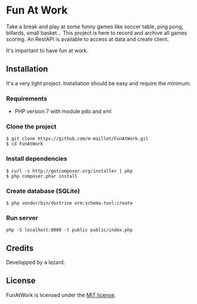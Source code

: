 # Fun At Work

Take a break and play at some funny games like soccer table, ping pong, billards, small basket...
This project is here to record and archive all games scoring. An RestAPI is available to access at data and create client.

It's important to have fun at work.

## Installation

It's a very light project. Installation should be easy and require the minimum.

### Requirements

 * PHP version 7 with module pdo and xml

### Clone the project

```
$ git clone https://github.com/m-maillot/FunAtWork.git
$ cd FunAtWork
```

### Install dependencies

```
$ curl -s http://getcomposer.org/installer | php
$ php composer.phar install
```

### Create database (SQLite)

```
$ php vendor/bin/doctrine orm:schema-tool:create
```

### Run server

```
php -S localhost:8080 -t public public/index.php
```

## Credits

Developped by a lezard.

## License

FunAtWork is licensed under the [MIT license](LICENSE).
